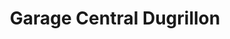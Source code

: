 ---
title: "Garage Central Dugrillon"
url: /saint-thiebault/garage-central-dugrillon/
shop: réparation de voitures
---